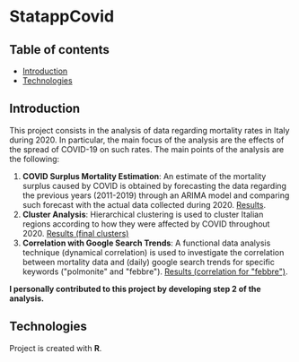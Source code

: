 # StatappCovid

## Table of contents
* [Introduction](#introduction "Goto introduction")
* [Technologies](#technologies "Goto technologies")

## Introduction
This project consists in the analysis of data regarding mortality rates in Italy during 2020. In particular, the main focus of the analysis are the effects of the spread of COVID-19 on such rates. The main points of the analysis are the following:
1. **COVID Surplus Mortality Estimation**: An estimate of the mortality surplus caused by COVID is obtained by forecasting the data regarding the previous years (2011-2019) through an ARIMA model and comparing such forecast with the actual data collected during 2020. [Results](https://fabiocomazzi.wixsite.com/mortalityprovince). 
2. **Cluster Analysis**: Hierarchical clustering is used to cluster Italian regions according to how they were affected by COVID throughout 2020. [Results (final clusters)](https://github.com/SnoopKilla/StatappCovid/blob/main/Output/Plot/Semester%20-%20Clusters.pdf)
3. **Correlation with Google Search Trends**: A functional data analysis technique (dynamical correlation) is used to investigate the correlation between mortality data and (daily) google search trends for specific keywords ("polmonite" and "febbre"). [Results (correlation for "febbre")](https://github.com/SnoopKilla/StatappCovid/blob/main/Output/Plot/Correlation%20-%20Febbre.pdf).

**I personally contributed to this project by developing step 2 of the analysis.**

## Technologies
Project is created with **R**.
